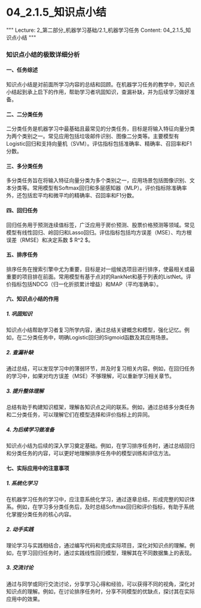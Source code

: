 # 04_2.1.5_知识点小结

"""
Lecture: 2_第二部分_机器学习基础/2.1_机器学习任务
Content: 04_2.1.5_知识点小结
"""

### 知识点小结的极致详细分析

#### 一、任务综述
知识点小结是对前面所学习内容的总结和回顾。在机器学习任务的教学中，知识点小结起到承上启下的作用，帮助学习者巩固知识，查漏补缺，并为后续学习做好准备。

#### 二、二分类任务
二分类任务是机器学习中最基础且最常见的分类任务，目标是将输入特征向量分类为两个类别之一。常见应用包括垃圾邮件识别、图像二分类等。主要模型有Logistic回归和支持向量机（SVM）。评估指标包括准确率、精确率、召回率和F1分数。

#### 三、多分类任务
多分类任务旨在将输入特征向量分类为多个类别之一，应用场景包括图像识别、文本分类等。常用模型有Softmax回归和多层感知器（MLP）。评价指标除准确率外，还包括宏平均和微平均的精确率、召回率和F1分数。

#### 四、回归任务
回归任务用于预测连续值标签，广泛应用于房价预测、股票价格预测等领域。常见模型有线性回归、岭回归和Lasso回归。评估指标包括均方误差（MSE）、均方根误差（RMSE）和决定系数 $ R^2 $。

#### 五、排序任务
排序任务在搜索引擎中尤为重要，目标是对一组候选项目进行排序，使最相关或最重要的项目排在前面。常用模型有基于点对的RankNet和基于列表的ListNet。评价指标包括NDCG（归一化折损累计增益）和MAP（平均准确率）。

#### 六、知识点小结的作用

##### 1. 巩固知识
知识点小结帮助学习者复习所学内容，通过总结关键概念和模型，强化记忆。例如，在二分类任务中，明确Logistic回归的Sigmoid函数及其应用场景。

##### 2. 查漏补缺
通过总结，可以发现学习中的薄弱环节，并及时复习相关内容。例如，在回归任务的学习中，如果对均方误差（MSE）不够理解，可以重新学习相关章节。

##### 3. 提升整体理解
总结有助于构建知识框架，理解各知识点之间的联系。例如，通过总结多分类任务和二分类任务，可以理解它们在模型选择和评价指标上的异同。

##### 4. 为后续学习做准备
知识点小结为后续的深入学习奠定基础。例如，在学习排序任务时，通过总结回归和分类任务的内容，可以更好地理解排序任务中的模型训练和评估方法。

#### 七、实际应用中的注意事项

##### 1. 系统化学习
在机器学习任务的学习中，应注意系统化学习，通过逐章总结，形成完整的知识体系。例如，在学习多分类任务后，及时总结Softmax回归和评价指标，有助于系统化掌握分类任务的核心内容。

##### 2. 动手实践
理论学习与实践相结合，通过编写代码和完成实际项目，深化对知识点的理解。例如，在学习回归任务时，通过实践线性回归模型，理解其在不同数据集上的表现。

##### 3. 交流讨论
通过与同学或同行交流讨论，分享学习心得和经验，可以获得不同的视角，深化对知识点的理解。例如，在讨论排序任务时，分享不同模型的优缺点，探讨其在实际应用中的效果。
